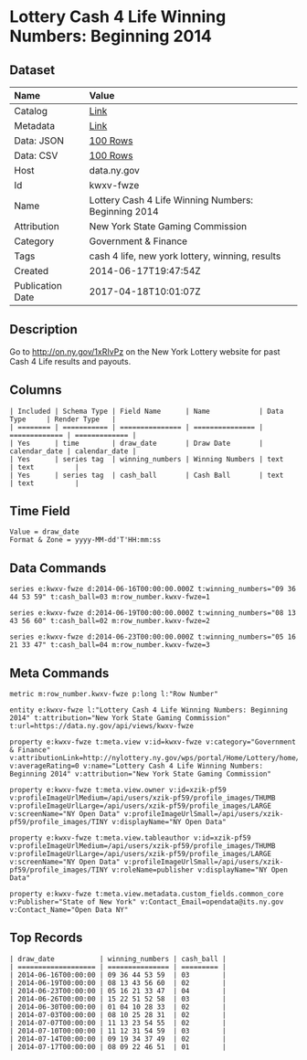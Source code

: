 # Lottery Cash 4 Life Winning Numbers: Beginning 2014

## Dataset

| Name | Value |
| :--- | :---- |
| Catalog | [Link](https://catalog.data.gov/dataset/lottery-cash-4-life-winning-numbers-beginning-2014) |
| Metadata | [Link](https://data.ny.gov/api/views/kwxv-fwze) |
| Data: JSON | [100 Rows](https://data.ny.gov/api/views/kwxv-fwze/rows.json?max_rows=100) |
| Data: CSV | [100 Rows](https://data.ny.gov/api/views/kwxv-fwze/rows.csv?max_rows=100) |
| Host | data.ny.gov |
| Id | kwxv-fwze |
| Name | Lottery Cash 4 Life Winning Numbers: Beginning 2014 |
| Attribution | New York State Gaming Commission |
| Category | Government & Finance |
| Tags | cash 4 life, new york lottery, winning, results |
| Created | 2014-06-17T19:47:54Z |
| Publication Date | 2017-04-18T10:01:07Z |

## Description

Go to http://on.ny.gov/1xRIvPz on the New York Lottery website for past Cash 4 Life results and payouts.

## Columns

```ls
| Included | Schema Type | Field Name      | Name            | Data Type     | Render Type   |
| ======== | =========== | =============== | =============== | ============= | ============= |
| Yes      | time        | draw_date       | Draw Date       | calendar_date | calendar_date |
| Yes      | series tag  | winning_numbers | Winning Numbers | text          | text          |
| Yes      | series tag  | cash_ball       | Cash Ball       | text          | text          |
```

## Time Field

```ls
Value = draw_date
Format & Zone = yyyy-MM-dd'T'HH:mm:ss
```

## Data Commands

```ls
series e:kwxv-fwze d:2014-06-16T00:00:00.000Z t:winning_numbers="09 36 44 53 59" t:cash_ball=03 m:row_number.kwxv-fwze=1

series e:kwxv-fwze d:2014-06-19T00:00:00.000Z t:winning_numbers="08 13 43 56 60" t:cash_ball=02 m:row_number.kwxv-fwze=2

series e:kwxv-fwze d:2014-06-23T00:00:00.000Z t:winning_numbers="05 16 21 33 47" t:cash_ball=04 m:row_number.kwxv-fwze=3
```

## Meta Commands

```ls
metric m:row_number.kwxv-fwze p:long l:"Row Number"

entity e:kwxv-fwze l:"Lottery Cash 4 Life Winning Numbers: Beginning 2014" t:attribution="New York State Gaming Commission" t:url=https://data.ny.gov/api/views/kwxv-fwze

property e:kwxv-fwze t:meta.view v:id=kwxv-fwze v:category="Government & Finance" v:attributionLink=http://nylottery.ny.gov/wps/portal/Home/Lottery/home/your+lottery/drawing+results/drawingresults_cash4life v:averageRating=0 v:name="Lottery Cash 4 Life Winning Numbers: Beginning 2014" v:attribution="New York State Gaming Commission"

property e:kwxv-fwze t:meta.view.owner v:id=xzik-pf59 v:profileImageUrlMedium=/api/users/xzik-pf59/profile_images/THUMB v:profileImageUrlLarge=/api/users/xzik-pf59/profile_images/LARGE v:screenName="NY Open Data" v:profileImageUrlSmall=/api/users/xzik-pf59/profile_images/TINY v:displayName="NY Open Data"

property e:kwxv-fwze t:meta.view.tableauthor v:id=xzik-pf59 v:profileImageUrlMedium=/api/users/xzik-pf59/profile_images/THUMB v:profileImageUrlLarge=/api/users/xzik-pf59/profile_images/LARGE v:screenName="NY Open Data" v:profileImageUrlSmall=/api/users/xzik-pf59/profile_images/TINY v:roleName=publisher v:displayName="NY Open Data"

property e:kwxv-fwze t:meta.view.metadata.custom_fields.common_core v:Publisher="State of New York" v:Contact_Email=opendata@its.ny.gov v:Contact_Name="Open Data NY"
```

## Top Records

```ls
| draw_date           | winning_numbers | cash_ball | 
| =================== | =============== | ========= | 
| 2014-06-16T00:00:00 | 09 36 44 53 59  | 03        | 
| 2014-06-19T00:00:00 | 08 13 43 56 60  | 02        | 
| 2014-06-23T00:00:00 | 05 16 21 33 47  | 04        | 
| 2014-06-26T00:00:00 | 15 22 51 52 58  | 03        | 
| 2014-06-30T00:00:00 | 01 04 10 28 33  | 02        | 
| 2014-07-03T00:00:00 | 08 10 25 28 31  | 02        | 
| 2014-07-07T00:00:00 | 11 13 23 54 55  | 02        | 
| 2014-07-10T00:00:00 | 11 12 31 54 59  | 03        | 
| 2014-07-14T00:00:00 | 09 19 34 37 49  | 02        | 
| 2014-07-17T00:00:00 | 08 09 22 46 51  | 01        | 
```
